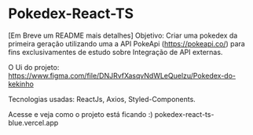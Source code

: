# Pokedex-React-TS
 
[Em Breve um README mais detalhes]
Objetivo: Criar uma pokedex da primeira geração utilizando uma a API PokeApi (https://pokeapi.co/) para fins exclusivamentes de estudo sobre Integração de API externas.

O Ui do projeto: https://www.figma.com/file/DNJRvfXasqvNdWLeQuelzu/Pokedex-do-kekinho

Tecnologias usadas: ReactJs, Axios, Styled-Components.

Acesse e veja como o projeto está ficando :)
pokedex-react-ts-blue.vercel.app
